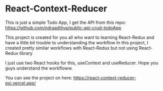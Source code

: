 # React-Context-Reducer
This is just a simple Todo App, I get the API from this repo: https://github.com/ndraaditiya/public-api-crud-todoApp

This project is created for you all who want to learning React-Redux and have a little bit trouble to understanding the workflow
In this project, I created pretty similar workflows with React-Redux but not using React-Redux library

I just use two React hooks for this, useContext and useReducer. Hope you guys understand the workfloww.

You can see the project on here: https://react-context-reducer-psi.vercel.app/
